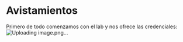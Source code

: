 # Avistamientos 
Primero de todo comenzamos con el lab y nos ofrece las credenciales:
![Uploading image.png…]()

